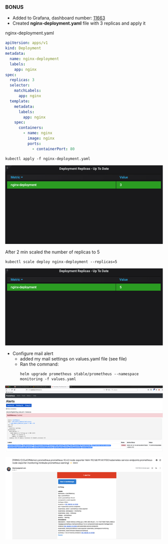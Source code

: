 ### BONUS

- Added to Grafana, dashboard number: [11663](https://grafana.com/grafana/dashboards/11663)
- Created **nginx-deployment.yaml** file with 3 replicas and apply it

nginx-deployment.yaml
```yaml
apiVersion: apps/v1
kind: Deployment
metadata:
  name: nginx-deployment
  labels:
    app: nginx
spec:
  replicas: 3
  selector:
    matchLabels:
      app: nginx
  template:
    metadata:
      labels:
        app: nginx
    spec:
      containers:
        - name: nginx
          image: nginx
          ports:
            - containerPort: 80
```

```shell script
kubectl apply -f nginx-deployment.yaml
```

![](images/nginx_3_replicas.png)

After 2 min scaled the number of replicas to 5
```shell script
kubectl scale deploy nginx-deployment --replicas=5
```

![](images/nginx_5_replicas.png)

- Configure mail alert
    - added my mail settings on values.yaml file (see file)
    - Ran the command: 
        ```shell script
        helm upgrade prometheus stable/prometheus --namespace monitoring -f values.yaml
        ```
    
![](images/prom_alert.png)

![](images/prom_email_alert.png)

